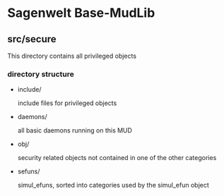 # Sagenwelt Base-MudLib
## src/secure

This directory contains all privileged objects

### directory structure

+   include/

    include files for privileged objects

+   daemons/

    all basic daemons running on this MUD

+   obj/

    security related objects not contained in one of the other categories

+   sefuns/

    simul_efuns, sorted into categories
    used by the simul_efun object
